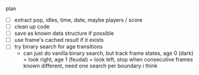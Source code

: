 plan

-  [ ] extract pop, idles, time, date, maybe players / score
-  [ ] clean up code
-  [ ] save as known data structure if possible
-  [ ] use frame's cached result if it exists
-  [ ] try binary search for age transitions
   -  can just do vanilla binary search, but track frame states, age 0 (dark) = look right, age 1 (feudal) = look left, stop when consecutive frames known different, need one search per boundary i think
